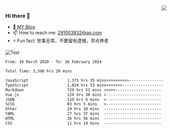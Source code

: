 <img align='right' src='https://github-readme-stats.vercel.app/api?username=niaogege&show_icons=true&theme=radical'/>

### Hi there 👋

- 🌱 [MY Blog](https://bythewayer.com/)
- 📫 How to reach me: 291003932@qq.com
- ⚡ Fun fact:  世事无常，不要留有遗憾，早点养老

![Test](https://github-readme-stats.vercel.app/api/top-langs/?username=niaogege&layout=compact)

<!--START_SECTION:waka-->

```txt
From: 10 March 2020 - To: 26 February 2024

Total Time: 3,598 hrs 28 mins

JavaScript                 1,375 hrs 35 mins>>>>>>>>>>---------------   38.23 %
TypeScript                 1,024 hrs 53 mins>>>>>>>------------------   28.48 %
Markdown                   729 hrs 52 mins >>>>>--------------------   20.28 %
Vue.js                     129 hrs 30 mins >------------------------   03.60 %
JSON                       119 hrs 6 mins  >------------------------   03.31 %
SCSS                       83 hrs 5 mins   >------------------------   02.31 %
Other                      29 hrs 10 mins  -------------------------   00.81 %
YAML                       27 hrs 37 mins  -------------------------   00.77 %
HTML                       26 hrs 56 mins  -------------------------   00.75 %
CSS                        11 hrs 14 mins  -------------------------   00.31 %
```

<!--END_SECTION:waka-->
